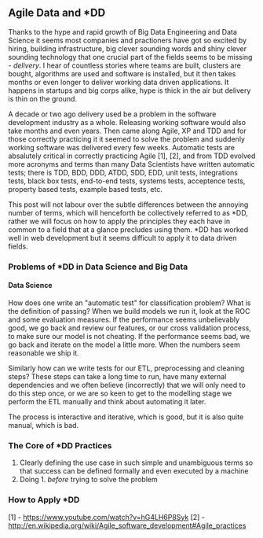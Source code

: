 ## Agile Data and *DD

Thanks to the hype and rapid growth of Big Data Engineering and Data Science it seems most companies and practioners have got so excited by hiring, building infrastructure, big clever sounding words and shiny clever sounding technology that one crucial part of the fields seems to be missing - *delivery*.  I hear of countless stories where teams are built, clusters are bought, algorithms are used and software is installed, but it then takes months or even longer to deliver working data driven applications.  It happens in startups and big corps alike, hype is thick in the air but delivery is thin on the ground.

A decade or two ago delivery used be a problem in the software development industry as a whole.  Releasing working software would also take months and even years.  Then came along Agile, XP and TDD and for those correctly practicing it it seemed to solve the problem and suddenly working software was delivered every few weeks.  Automatic tests are absalutely critical in correctly practicing Agile [1], [2], and from TDD evolved more acronyms and terms than many Data Scientists have written automatic tests; there is TDD, BDD, DDD, ATDD, SDD, EDD, unit tests, integrations tests, black box tests, end-to-end tests, systems tests, acceptence tests, property based tests, example based tests, etc.

This post will not labour over the subtle differences between the annoying number of terms, which will henceforth be collectively referred to as *DD, rather we will focus on how to apply the principles they each have in common to a field that at a glance precludes using them.  *DD has worked well in web development but it seems difficult to apply it to data driven fields.

### Problems of *DD in Data Science and Big Data

#### Data Science

How does one write an "automatic test" for classification problem? What is the definition of passing? When we build models we run it, look at the ROC and some evaluation measures.  If the performance seems unbelievably good, we go back and review our features, or our cross validation process, to make sure our model is not cheating.  If the performance seems bad, we go back and iterate on the model a little more.  When the numbers seem reasonable we ship it.

Similarly how can we write tests for our ETL, preprocessing and cleaning steps?  These steps can take a long time to run, have many external dependencies and we often believe (incorrectly) that we will only need to do this step once, or we are so keen to get to the modelling stage we perform the ETL manually and think about automating it later.

The process is interactive and iterative, which is good, but it is also quite manual, which is bad.

### The Core of *DD Practices

1. Clearly defining the use case in such simple and unambiguous terms so that success can be defined formally and even executed by a machine
2. Doing 1. *before* trying to solve the problem

### How to Apply *DD

[1] - https://www.youtube.com/watch?v=hG4LH6P8Syk
[2]  - http://en.wikipedia.org/wiki/Agile_software_development#Agile_practices

